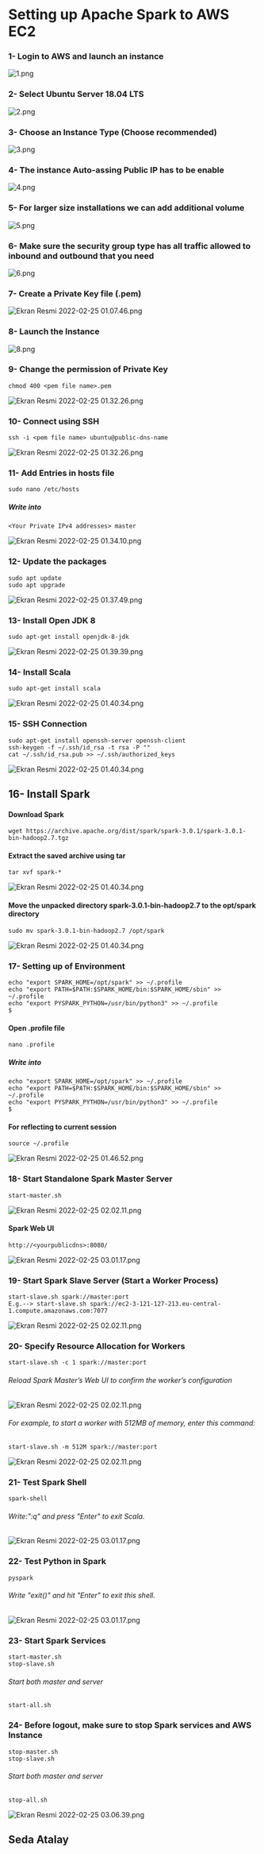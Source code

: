 # Setting up Apache Spark to AWS EC2
### 1- Login to AWS and launch an instance
![1.png](attachment:32ee3602-293b-47a1-b75b-ec80007a47b2.png)

### 2- Select Ubuntu Server 18.04 LTS
![2.png](attachment:2191e541-6bbc-4fcc-8315-5fd76f487786.png)

### 3- Choose an Instance Type (Choose recommended)
![3.png](attachment:61e0377c-3ad9-45b2-a89e-cef900a81201.png)

### 4- The instance Auto-assing Public IP has to be enable
![4.png](attachment:45920560-5957-452e-a5ce-23b27bbc14a6.png)

### 5- For larger size installations we can add additional volume
![5.png](attachment:fb4add6d-ad19-430d-b20b-43a80289abf1.png)

### 6- Make sure the security group type has all traffic allowed to inbound and outbound that you need
![6.png](attachment:a00a0a26-1996-48c7-9c5f-2e837a72f33d.png)

### 7- Create a Private Key file (.pem)
![Ekran Resmi 2022-02-25 01.07.46.png](attachment:1e2790b9-3d15-48a1-b710-3cf6a9d5b7b5.png)

### 8- Launch the Instance
![8.png](attachment:14d00b9b-75d6-4970-a0af-3c52df9696fd.png)

### 9- Change the permission of Private Key
```console
chmod 400 <pem file name>.pem
```
![Ekran Resmi 2022-02-25 01.32.26.png](attachment:3580fb2c-5545-4d99-9e52-0ab546e0d187.png)

### 10- Connect using SSH
```console
ssh -i <pem file name> ubuntu@public-dns-name
```
![Ekran Resmi 2022-02-25 01.32.26.png](attachment:3580fb2c-5545-4d99-9e52-0ab546e0d187.png)


### 11- Add Entries in hosts file
```console
sudo nano /etc/hosts
```
##### Write into
```console
<Your Private IPv4 addresses> master
```
![Ekran Resmi 2022-02-25 01.34.10.png](attachment:174aace2-c4f6-41f9-900a-9210bde28171.png)

### 12- Update the packages
```console
sudo apt update
sudo apt upgrade
```
![Ekran Resmi 2022-02-25 01.37.49.png](attachment:7582999e-f9d0-479b-ba03-6348eaa3686b.png)


### 13- Install Open JDK 8
```console
sudo apt-get install openjdk-8-jdk
```
![Ekran Resmi 2022-02-25 01.39.39.png](attachment:6dc10d0f-12a0-44a8-bb09-57dd23e9a821.png)


### 14- Install Scala
```console
sudo apt-get install scala
```
![Ekran Resmi 2022-02-25 01.40.34.png](attachment:ceca3a70-6941-4aa4-a929-1fa7f8428cc1.png)


### 15- SSH Connection
```console
sudo apt-get install openssh-server openssh-client
ssh-keygen -f ~/.ssh/id_rsa -t rsa -P ""
cat ~/.ssh/id_rsa.pub >> ~/.ssh/authorized_keys
```
![Ekran Resmi 2022-02-25 01.40.34.png](attachment:ceca3a70-6941-4aa4-a929-1fa7f8428cc1.png)


## 16- Install Spark
#### Download Spark
```console
wget https://archive.apache.org/dist/spark/spark-3.0.1/spark-3.0.1-bin-hadoop2.7.tgz 
```
#### Extract the saved archive using tar
```console
tar xvf spark-*
```
![Ekran Resmi 2022-02-25 01.40.34.png](attachment:ceca3a70-6941-4aa4-a929-1fa7f8428cc1.png)

#### Move the unpacked directory spark-3.0.1-bin-hadoop2.7 to the opt/spark directory
```console
sudo mv spark-3.0.1-bin-hadoop2.7 /opt/spark
```
![Ekran Resmi 2022-02-25 01.40.34.png](attachment:ceca3a70-6941-4aa4-a929-1fa7f8428cc1.png)


### 17- Setting up of Environment
```console
echo "export SPARK_HOME=/opt/spark" >> ~/.profile
echo "export PATH=$PATH:$SPARK_HOME/bin:$SPARK_HOME/sbin" >> ~/.profile
echo "export PYSPARK_PYTHON=/usr/bin/python3" >> ~/.profile
$
```
#### Open .profile file
```console
nano .profile
```
##### Write into
```console
echo "export SPARK_HOME=/opt/spark" >> ~/.profile
echo "export PATH=$PATH:$SPARK_HOME/bin:$SPARK_HOME/sbin" >> ~/.profile
echo "export PYSPARK_PYTHON=/usr/bin/python3" >> ~/.profile
$
```
#### For reflecting to current session
```console
source ~/.profile
```
![Ekran Resmi 2022-02-25 01.46.52.png](attachment:5b90ab7a-9806-48c8-b54f-079c4ceb4d87.png)

### 18- Start Standalone Spark Master Server
```console
start-master.sh
```
![Ekran Resmi 2022-02-25 02.02.11.png](attachment:8fa3c2e0-b260-483e-9b4d-6e00945879d7.png)

#### Spark Web UI
```console
http://<yourpublicdns>:8080/
```
![Ekran Resmi 2022-02-25 03.01.17.png](attachment:f9ce93a0-6b6e-448f-8294-e31e866c7b90.png)

### 19- Start Spark Slave Server (Start a Worker Process)
```console
start-slave.sh spark://master:port
E.g.--> start-slave.sh spark://ec2-3-121-127-213.eu-central-1.compute.amazonaws.com:7077
```
![Ekran Resmi 2022-02-25 02.02.11.png](attachment:8fa3c2e0-b260-483e-9b4d-6e00945879d7.png)
 
### 20- Specify Resource Allocation for Workers
```console
start-slave.sh -c 1 spark://master:port
```
###### Reload Spark Master’s Web UI to confirm the worker’s configuration
![Ekran Resmi 2022-02-25 02.02.11.png](attachment:8fa3c2e0-b260-483e-9b4d-6e00945879d7.png)

###### For example, to start a worker with 512MB of memory, enter this command:
```console
start-slave.sh -m 512M spark://master:port
```
![Ekran Resmi 2022-02-25 02.02.11.png](attachment:8fa3c2e0-b260-483e-9b4d-6e00945879d7.png)

### 21- Test Spark Shell
```console
spark-shell
```
###### Write:":q" and press "Enter" to exit Scala.
![Ekran Resmi 2022-02-25 03.01.17.png](attachment:f9ce93a0-6b6e-448f-8294-e31e866c7b90.png)

### 22- Test Python in Spark
```console
pyspark
```
###### Write "exit()" and hit "Enter" to exit this shell.
![Ekran Resmi 2022-02-25 03.01.17.png](attachment:f9ce93a0-6b6e-448f-8294-e31e866c7b90.png)


### 23- Start Spark Services
```console
start-master.sh
stop-slave.sh
```
###### Start both master and server
```console
start-all.sh
```

### 24- Before logout, make sure to stop Spark services and AWS Instance
```console
stop-master.sh
stop-slave.sh
```
###### Start both master and server
```console
stop-all.sh
```
![Ekran Resmi 2022-02-25 03.06.39.png](attachment:9829409c-2875-442b-b61e-b979971e04cf.png)



## Seda Atalay
